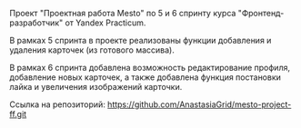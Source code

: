 Проект "Проектная работа Mesto" по 5 и 6 спринту курса "Фронтенд-разработчик" от Yandex Practicum.

В рамках 5 спринта в проекте реализованы функции добавления и удаления карточек (из готового массива).

В рамках 6 спринта добавлена возможность редактирование профиля, добавление новых карточек, а также добавлена функция постановки лайка и увеличения изображений карточки. 



Ссылка на репозиторий: https://github.com/AnastasiaGrid/mesto-project-ff.git
